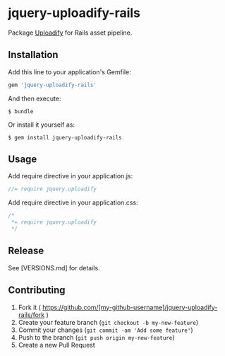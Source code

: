 # jquery-uploadify-rails

Package [Uploadify](http://www.uploadify.com/) for Rails asset pipeline.

## Installation

Add this line to your application's Gemfile:

```ruby
gem 'jquery-uploadify-rails'
```

And then execute:

    $ bundle

Or install it yourself as:

    $ gem install jquery-uploadify-rails

## Usage

Add require directive in your application.js:

```javascript
//= require jquery.uploadify
```

Add require directive in your application.css:

```css
/*
 *= require jquery.uploadify
 */
```

## Release

See [VERSIONS.md] for details.

## Contributing

1. Fork it ( https://github.com/[my-github-username]/jquery-uploadify-rails/fork )
2. Create your feature branch (`git checkout -b my-new-feature`)
3. Commit your changes (`git commit -am 'Add some feature'`)
4. Push to the branch (`git push origin my-new-feature`)
5. Create a new Pull Request
